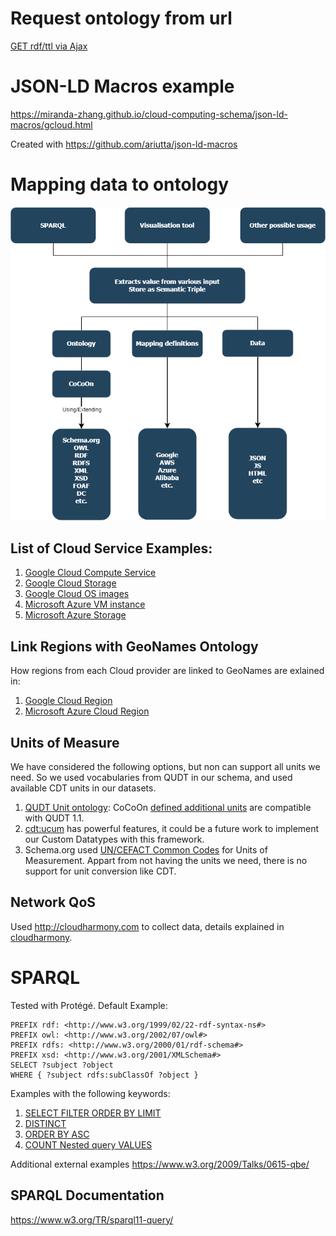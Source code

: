 # Request ontology from url
[GET rdf/ttl via Ajax](ajax.html)

# JSON-LD Macros example
https://miranda-zhang.github.io/cloud-computing-schema/json-ld-macros/gcloud.html

Created with https://github.com/ariutta/json-ld-macros

# Mapping data to ontology
![Workflow](cococon_usage_workflow.png "Workflow Overview")

## List of Cloud Service Examples:
1. [Google Cloud Compute Service](gcloud/compute.md)
2. [Google Cloud Storage](gcloud/storage.md)
3. [Google Cloud OS images](gcloud/os.md)
4. [Microsoft Azure VM instance](azure/vm.md)
5. [Microsoft Azure Storage](azure/storage.md)
   
## Link Regions with GeoNames Ontology
How regions from each Cloud provider are linked to GeoNames
are exlained in:
1. [Google Cloud Region](gcloud/region.md)
2. [Microsoft Azure Cloud Region](azure/region.md) 

## Units of Measure
We have considered the following options, but non can support all units we need.
So we used vocabularies from QUDT in our schema, and used available CDT units in our datasets.

1. [QUDT Unit ontology](unit/QUDT.md): CoCoOn [defined additional units](unit/README.md) are compatible with QUDT 1.1.
2. [cdt:ucum](unit/cdt.md) has powerful features, it could be a future work to implement our Custom Datatypes with this framework.
3. Schema.org used [UN/CEFACT Common Codes](http://wiki.goodrelations-vocabulary.org/Documentation/UN/CEFACT_Common_Codes) for Units of Measurement. Appart from not having the units we need, there is no support for unit conversion like CDT.

## Network QoS
Used http://cloudharmony.com to collect data, details explained in [cloudharmony](cloudharmony/).

# SPARQL
Tested with Protégé.
Default Example:
```
PREFIX rdf: <http://www.w3.org/1999/02/22-rdf-syntax-ns#>
PREFIX owl: <http://www.w3.org/2002/07/owl#>
PREFIX rdfs: <http://www.w3.org/2000/01/rdf-schema#>
PREFIX xsd: <http://www.w3.org/2001/XMLSchema#>
SELECT ?subject ?object
WHERE { ?subject rdfs:subClassOf ?object }
```

Examples with the following keywords:
1. [SELECT FILTER ORDER BY LIMIT](sparql/filter_vm_order_desc_limit.md)
2. [DISTINCT](sparql/vm_less_or_equal_4cores.md)
3. [ORDER BY ASC](sparql/storage_size_greater_than.md)
4. [COUNT Nested query VALUES](sparql/gcloud_stat_count.md)

Additional external examples
https://www.w3.org/2009/Talks/0615-qbe/

## SPARQL Documentation
https://www.w3.org/TR/sparql11-query/
